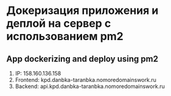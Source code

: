 # Докеризация приложения и деплой на сервер с использованием pm2
## App dockerizing and deploy using pm2

1) IP: 158.160.136.158
2) Frontend: kpd.danbka-taranbka.nomoredomainswork.ru
3) Backend: api.kpd.danbka-taranbka.nomoredomainswork.ru
